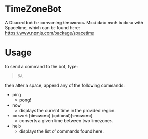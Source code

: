 # TimeZoneBot
 A Discord bot for converting timezones. Most date math is done with Spacetime, which can be found here: https://www.npmjs.com/package/spacetime
 
# Usage
to send a command to the bot, type:
> %t 

then after a space, append any of the following commands:
 - ping 
   - pong!
 - now
   - displays the current time in the provided region.
 - convert [timezone] (optional)[timezone]
   - converts a given time between two timezones.
 - help
   - displays the list of commands found here.
